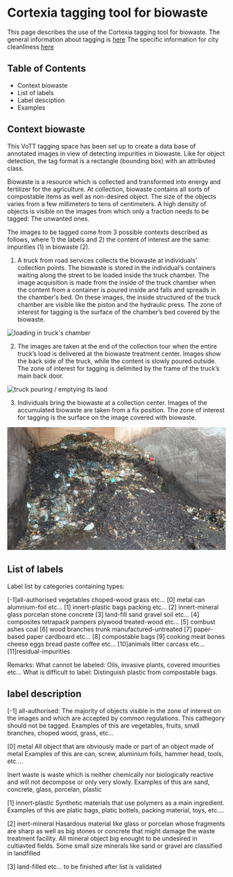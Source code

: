 # Cortexia tagging tool for biowaste

This page describes the use of the Cortexia tagging tool for biowaste. 
The general information about tagging is [here](./index.md)
The specific information for city cleanliness [here](./tagging-tool.md)

## Table of Contents

- Context biowaste
- List of labels
- Label desciption
- Examples

## Context biowaste

This VoTT tagging space has been set up to create a data base of annotated images in view of detecting impurities in biowaste. Like for object detection, the tag format is a rectangle (bounding box) with an attributed class.

Biowaste is a resource which is collected and transformed into energy and fertilizer for the agriculture. At collection, biowaste contains all sorts of compostable items as well as non-desired object. The size of the objects varies from a few millimeters to tens of centimeters. A high density of objects is visible on the images from which only a fraction needs to be tagged: The unwanted ones.

The images to be tagged come from 3 possible contexts described as follows, where 1) the labels and 2) the content of interest are the same: impurities (1) in biowaste (2).

1) A truck from road services collects the biowaste at individuals’ collection points. The biowaste is stored in the individual’s containers waiting along the street to be loaded inside the truck chamber. The image acquisition is made from the inside of the truck chamber when the content from a container is poured inside and falls and spreads in the chamber's bed. On these images, the inside structured of the truck chamber are visible like the piston and the hydraulic press. The zone of interest for tagging is the surface of the chamber’s bed covered by the biowaste.

 ![loading in truck's chamber](images/biowaste1.png)

2) The images are taken at the end of the collection tour when the entire truck’s load is delivered at the biowaste treatment center. Images show the back side of the truck, while the content is slowly poured outside. The zone of interest for tagging is delimited by the frame of the truck’s main back door. 

 ![truck pouring / emptying its laod](images/biowaste2.png)

3) Individuals bring the biowaste at a collection center. Images of the accumulated biowaste are taken from a fix position. The zone of interest for tagging is the surface on the image covered with biowaste.

![truck pouring / emptying its laod](images/biowaste3.png)

## List of labels
Label list by categories containing types:

[-1]all-authorised
      vegetables
      choped-wood
      grass
      etc...
[0] metal
      can
      alumnium-foil
      etc...
[1] innert-plastic
      bags
      packing
      etc...
[2] innert-mineral
      glass
      porcelan
      stone
      concrete
[3] land-fill
      sand
      gravel
      soil
      etc...
[4] composites
      tetrapack
      pampers
      plywood
      treated-wood
      etc...
[5] combust
      ashes
      coal
[6] wood
      branches
      trunk
      manufactured-untreated
[7] paper-based
      paper
      cardboard
      etc...
[8] compostable bags
[9] cooking
      meat
      bones
      cheese
      eggs
      bread
      paste
      coffee
      etc...
[10]animals
      litter
      carcass
      etc...
[11]residual-impurities

Remarks: 
What cannot be labeled: Oils, invasive plants, covered imourities etc...
What is difficult to label: Distinguish plastic from compostable bags.


## label description

[-1] all-authorised:
The majority of objects visible in the zone of interest on the images and which are accepted by common regulations. This cathegory should not be tagged.
Examples of this are vegetables, fruits, small branches, choped wood, grass, etc...

[0] metal
All object that are obviously made or part of an object made of metal
Examples of this are can, screw, aluminium foils, hammer head, tools, etc....

Inert waste is waste which is neither chemically nor biologically reactive and will not decompose or only very slowly. 
Examples of this are sand, concrete, glass, porcelan, plastic

[1] innert-plastic
Synthetic materials that use polymers as a main ingredient. 
Examples of this are platic bags, platic bottels, packing material, toys, etc....

[2] inert-mineral
Hasardous material like glass or porcelan whose fragments are sharp as well as big stones or concrete that might damage the waste treatment facility. All mineral object big enought to be undesired in cultiavted fields. Some small size minerals like sand or gravel are classified in landfilled

[3] land-filled 
etc... to be finished after list is validated






